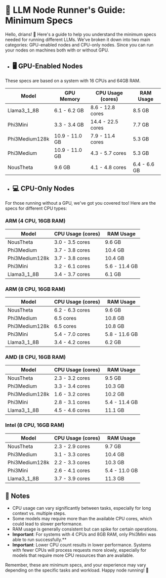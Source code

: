 # 🚀 LLM Node Runner's Guide: Minimum Specs

Hello, drians! 👋 Here's a guide to help you understand the minimum specs needed for running different LLMs. We've broken it down into two main categories: GPU-enabled nodes and CPU-only nodes. Since you can run your nodes on machines both with or without GPU. 

- ## 🖥️ GPU-Enabled Nodes

These specs are based on a system with 16 CPUs and 64GB RAM.

| Model | GPU Memory | CPU Usage (cores) | RAM Usage |
|-------|------------|-------------------|-----------|
| Llama3_1_8B | 6.1 - 6.2 GB | 8.6 - 12.8 cores | 8.5 GB |
| Phi3Mini | 3.3 - 3.4 GB | 14.4 - 22.5 cores | 7.7 GB |
| Phi3Medium128k | 10.9 - 11.0 GB | 7.9 - 11.4 cores | 5.3 GB |
| Phi3Medium | 10.9 - 11.0 GB | 4.3 - 5.7 cores | 5.3 GB |
| NousTheta | 9.6 GB | 4.1 - 4.8 cores | 6.4 - 6.6 GB |

- ## 💻 CPU-Only Nodes

For those running without a GPU, we've got you covered too! Here are the specs for different CPU types:

### ARM (4 CPU, 16GB RAM)

| Model | CPU Usage (cores) | RAM Usage |
|-------|-------------------|-----------|
| NousTheta | 3.0 - 3.5 cores | 9.6 GB |
| Phi3Medium | 3.7 - 3.8 cores | 10.4 GB |
| Phi3Medium128k | 3.7 - 3.8 cores | 10.4 GB |
| Phi3Mini | 3.2 - 6.1 cores | 5.6 - 11.4 GB |
| Llama3_1_8B | 3.4 - 3.7 cores | 6.1 GB |

### ARM (8 CPU, 16GB RAM)

| Model | CPU Usage (cores) | RAM Usage |
|-------|-------------------|-----------|
| NousTheta | 6.2 - 6.3 cores | 9.6 GB |
| Phi3Medium | 6.5 cores | 10.8 GB |
| Phi3Medium128k | 6.5 cores | 10.8 GB |
| Phi3Mini | 5.4 - 7.0 cores | 5.8 - 11.6 GB |
| Llama3_1_8B | 3.4 - 4.2 cores | 6.2 GB |

### AMD (8 CPU, 16GB RAM)

| Model | CPU Usage (cores) | RAM Usage |
|-------|-------------------|-----------|
| NousTheta | 2.3 - 3.2 cores | 9.5 GB |
| Phi3Medium | 3.3 - 3.4 cores | 10.3 GB |
| Phi3Medium128k | 1.6 - 3.2 cores | 10.2 GB |
| Phi3Mini | 2.8 - 3.1 cores | 5.4 - 11.4 GB |
| Llama3_1_8B | 4.5 - 4.6 cores | 11.1 GB |

### Intel (8 CPU, 16GB RAM)

| Model | CPU Usage (cores) | RAM Usage |
|-------|-------------------|-----------|
| NousTheta | 2.3 - 2.9 cores | 9.7 GB |
| Phi3Medium | 3.1 - 3.3 cores | 10.4 GB |
| Phi3Medium128k | 2.2 - 3.3 cores | 10.3 GB |
| Phi3Mini | 2.6 - 4.1 cores | 5.4 - 11.0 GB |
| Llama3_1_8B | 3.7 - 3.9 cores | 11.3 GB |

## 📝 Notes

- CPU usage can vary significantly between tasks, especially for long context vs. multiple steps.
- Some models may require more than the available CPU cores, which could lead to slower performance.
- RAM usage is generally consistent but can spike for certain operations.
- **Important**: For systems with 4 CPUs and 8GB RAM, only Phi3Mini was able to run successfully.**
- **Important**: Lower CPU count results in lower performance. Systems with fewer CPUs will process requests more slowly, especially for models that require more CPU resources than are available.

Remember, these are minimum specs, and your experience may vary depending on the specific tasks and workload. Happy node running! 🎉
